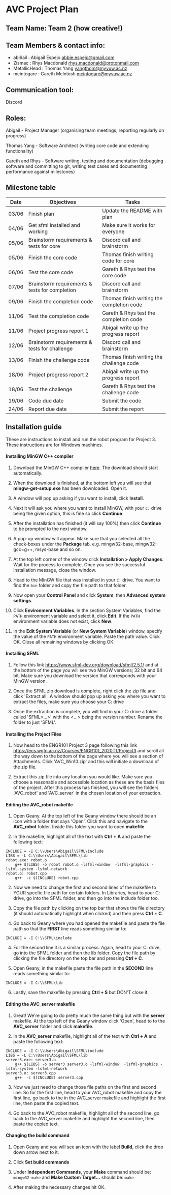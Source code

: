 # AVC Project Plan

## Team Name: Team 2 (how creative!)

## Team Members & contact info:
- abi6ail : Abigail Espejo abbie.espejo@gmail.com
- Zismac : Rhys Macdonald rhys.macdonald@protonmail.com
- MetallicHead : Thomas Yang yangthom@myvuw.ac.nz
- mcintogare : Gareth McIntosh mcintogare@myvuw.ac.nz

## Communication tool:
Discord

## Roles:
Abigail - Project Manager (organising team meetings, reporting regularly on progress)

Thomas Yang - Software Architect (writing core code and extending functionality)

Gareth and Rhys - Software writing, testing and documentation (debugging software and committing to
git, writing test cases and documenting performance against milestones)

## Milestone table

Date | Objectives | Tasks
--- | --- | ---
 03/06 | Finish plan | Update the README with plan
 04/06 | Get sfml installed and working | Make sure it works for everyone
 05/06 | Brainstorm requirements & tests for core | Discord call and brainstorm
 05/06 | Finish the core code | Thomas finish writing code for core 
 06/06 | Test the core code | Gareth & Rhys test the core code
 07/06 | Brainstorm requirements & tests for completion | Discord call and brainstorm
 09/06 | Finish the completion code | Thomas finish writing the completion code
 11/06 | Test the completion code | Gareth & Rhys test the completion code
 11/06 | Project progress report 1 | Abigail write up the progress report
 12/06 | Brainstorm requirements & tests for challenge | Discord call and brainstorm
 13/06 | Finish the challenge code | Thomas finish writing the challenge code
 18/06 | Project progress report 2 | Abigail write up the progress report
 18/06 | Test the challenge | Gareth & Rhys test the challenge code
 19/06 | Code due date | Submit the code
 24/06 | Report due date | Submit the report
 
 ## Installation guide
These are instructions to install and run the robot program for Project 3. These instructions are for Windows machines.

#### Installing MinGW C++ compiler
1) Download the MinGW C++ compiler [here](https://sourceforge.net/projects/mingw-w64/files/Toolchains%20targetting%20Win32/Personal%20Builds/mingw-builds/7.3.0/threads-posix/dwarf/i686-7.3.0-release-posix-dwarf-rt_v5-rev0.7z/download). The download should start automatically.

2) When the download is finished, at the bottom left you will see that **mingw-get-setup.exe** has been downloaded. Open it.

3) A window will pop up asking if you want to install, click **Install**.

4) Next it will ask you where you want to install MinGW, with your `C:` drive being the given option, this is fine so click **Continue**.

5) After the installation has finished (it will say 100%) then click **Continue** to be prompted to the next window.

6) A pop-up window will appear. Make sure that you selected all the check-boxes under the **Package** tab. e.g. mingw32-base, mingw32-gcc=g++, msys-base and so on.

7) At the top left corner of the window click **Installation > Apply Changes**. Wait for the process to complete. Once you see the successful installation message, close the window.

8) Head to the MinGW file that was installed in your `C:` drive. You want to find the `bin` folder and copy the file path to that folder.

9) Now open your **Control Panel** and click **System**, then **Advanced system settings**.

10) Click **Environment Variables**. In the section System Variables, find the `PATH` environment variable and select it, click **Edit**. If the `PATH` environment variable does not exist, click **New**.

11) In the **Edit System Variable** (or **New System Variable**) window, specify the value of the `PATH` environment variable. Paste the path value. Click OK. Close all remaining windows by clicking OK.

#### Installing SFML
1) Follow this link https://www.sfml-dev.org/download/sfml/2.5.1/ and at the bottom of the page you will see two MinGW versions; 32 bit and 64 bit. Make sure you download the version that corresponds with your MinGW version.

2) Once the SFML zip download is complete, right click the zip file and click 'Extract all'. A window should pop up asking you where you want to extract the files, make sure you choose your C: drive 

3) Once the extraction is complete, you will find in your C: drive a folder called 'SFML<...>' with the <...> being the version number. Rename the folder to just 'SFML'.

#### Installing the Project Files

1) Now head to the ENGR101 Project 3 page following this link https://ecs.wgtn.ac.nz/Courses/ENGR101_2020T1/Project3 and scroll all the way down to the bottom of the page where you will see a section of Attachments. Click 'AVC_Win10.zip' and this will initiate a download of the zip file.

2) Extract this zip file into any location you would like. Make sure you choose a reasonable and accessible location as these are the basis files of the project. After this process has finished, you will see the folders 'AVC_robot' and 'AVC_server' in the chosen location of your extraction.

#### Editing the AVC_robot makefile

1) Open Geany. At the top left of the Geany window there should be an icon with a folder that says 'Open'. Click this and navigate to the **AVC_robot** folder. Inside this folder you want to open **makefile**

2) In the makefile, highlight all of the text with **Ctrl + A** and paste the following text:

```
INCLUDE = -I C:\\Users\Abigail\SFML\include
LIBS = -L C:\\Users\Abigail\SFML\lib
robot.exe: robot.o 
	g++ $(LIBS) -o robot robot.o -lsfml-window  -lsfml-graphics -lsfml-system -lsfml-network 
robot.o: robot.cpp 
	g++  -c $(INCLUDE) robot.cpp
```

2) Now we need to change the first and second lines of the makefile to YOUR specfic file path for certain folders. In Libraries, head to your C: drive, go into the SFML folder, and then go into the include folder too. 

3) Copy the file path by clicking on the top bar that shows the file directory (it should automatically highlight when clicked) and then press **Ctrl + C**.

3) Go back to Geany where you had opened the makefile and paste the file path so that the **FIRST** line reads something similar to:

``` INCLUDE = -I C:\\SFML\include ```
 
4) For the second line it is a similar process. Again, head to your C: drive, go into the SFML folder and then the lib folder. Copy the file path by clicking the file directory on the top bar and pressing **Ctrl + C**.

5) Open Geany, in the makefile paste the file path in the **SECOND** line reads something similar to:

```INCLUDE = -I C:\\SFML\lib ```

6) Lastly, save the makefile by pressing **Ctrl + S** but DON'T close it.

#### Editing the AVC_server makefile

1) Great! We're going to do pretty much the same thing but with the **server** makefile. At the top left of the Geany window click 'Open', head to to the **AVC_server** folder and click **makefile**. 

2) In the **AVC_server** makefile, highlight all of the text with **Ctrl + A** and paste the following text:

```
INCLUDE = -I C:\\Users\Abigail\SFML\include
LIBS = -L C:\\Users\Abigail\SFML\lib
server3.exe: server3.o 
	g++ $(LIBS) -o server3 server3.o -lsfml-window  -lsfml-graphics -lsfml-system -lsfml-network 
server3.o: server3.cpp 
	g++  -c $(INCLUDE) server3.cpp
```

3) Now we just need to change those file paths on the first and second line. So for the first line, head to your AVC_robot makefile and copy the first line, go back to the in the AVC_server makefile and highlight the first line, then paste the copied text.

4) Go back to the AVC_robot makefile, highlight all of the second line, go back to the AVC_server makefile and highlight the second line, then paste the copied text. 

#### Changing the build command

1) Open Geany and you will see an icon with the label **Build**, click the drop down arrow next to it.

2) Click **Set build commands**

3) Under **Independent Commands**, your **Make** command should be: ```mingw32-make``` and **Make Custom Target...** should be: ```make```

4) After making the necessary changes hit OK.
